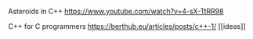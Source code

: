 Asteroids in C++
https://www.youtube.com/watch?v=4-sX-TtRR98

C++ for C programmers
https://berthub.eu/articles/posts/c++-1/
[[ideas]]

